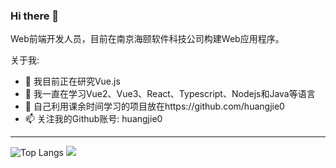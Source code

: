 ### Hi there 👋

Web前端开发人员，目前在南京海颐软件科技公司构建Web应用程序。

关于我:

- 🔭 我目前正在研究Vue.js
- 🌱 我一直在学习Vue2、Vue3、React、Typescript、Nodejs和Java等语言
- 🤔 自己利用课余时间学习的项目放在https://github.com/huangjie0
- 📫 关注我的Github账号: huangjie0
---------------------------------------------------------------
![Top Langs](https://github-readme-stats.vercel.app/api/top-langs/?username=huangjie0&layout=compact&theme=tokyonight)
![](https://github-readme-stats.vercel.app/api?username=huangjie0&show_icons=true&theme=dark&count_private=true)








